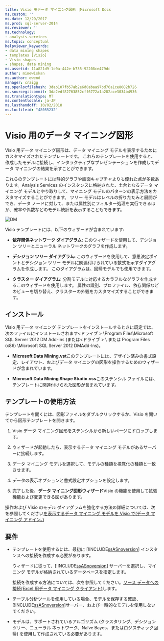 ```yaml
---
title: Visio 用データ マイニング図形 |Microsoft Docs
ms.custom: ''
ms.date: 12/29/2017
ms.prod: sql-server-2014
ms.reviewer: ''
ms.technology:
- analysis-services
ms.topic: conceptual
helpviewer_keywords:
- data mining shapes
- templates [Visio]
- Visio shapes
- shapes, data mining
ms.assetid: 11a821d9-1c0a-442e-b735-92208ce479dc
author: minewiskan
ms.author: owend
manager: craigg
ms.openlocfilehash: 3dab107fb57ab2e6d0abaa97bd76a1ce8082b726
ms.sourcegitcommit: 3da2edf82763852cff6772a1a282ace3034b4936
ms.translationtype: MT
ms.contentlocale: ja-JP
ms.lasthandoff: 10/02/2018
ms.locfileid: "48055232"
---
```

# <a name="data-mining-shapes-for-visio"></a>Visio 用のデータ マイニング図形
  Visio 用データ マイニング図形は、データ マイニング モデルを表示するためにカスタマイズされたテンプレートです。 これらのテンプレートを使用すると、作成したモデルに接続し、インタラクティブなプレゼンテーションを作成してデータ マイニングの結果を示すことができます。  
  
 これらのテンプレートには静的グラフや画面キャプチャよりも優れた点が多数あります。Analysis Services のインスタンスに格納された、土台となるデータ マイニング モデルとやり取りして、マイニング モデルのパターンの表示方法をカスタマイズすることができます。 ツリー モデルはレベルの折りたたみと展開ができ、データ ノードに対して、または属性別にフィルター処理を実行できるほか、確率や係数などのモデル統計を表示することもできます。  
  
 ![DM](media/dm-stencil.gif "DM")  
  
 Visio テンプレートには、以下のウィザードが含まれています:  
  
-   **依存関係ネットワーク ダイアグラム:** このウィザードを使用して、デシジョン ツリーとニューラル ネットワークのグラフを作成します。  
  
-   **デシジョン ツリー ダイアグラム:** このウィザードを使用して、意思決定ポイントとデシジョン ツリー モデルに関連付けられている数式を示すダイアグラムを作成します。 このダイアグラムは、回帰モデルでも使用できます。  
  
-   **クラスター ダイアグラム:** 分割モデルに対応するカラフルなグラフを作成するこのウィザードを使用します。 属性の識別、プロファイル、依存関係などのビューを切り替え、クラスターの外観をカスタマイズすることができます。  
  
## <a name="installation"></a>インストール  
 Visio 用データ マイニング テンプレートをインストールするときに既定では、次のファイルにインストールされます\<ドライブ > \Program Files\Microsoft SQL Server 2012 DM Add-ins (または\<ドライブ > \ または Program Files (x86) \Microsoft SQL Server 2012 DMAdd-Ins)。  
  
-   **Microsoft Data Mining.vst**このテンプレートには、デザイン済みの書式設定、レイアウト、およびデータ マイニングの図形を操作するためのウィザードが含まれています。  
  
-   **Microsoft Data Mining Shape Studio.vss**このステンシル ファイルには、テンプレートに関連付けられた図形が含まれています。  
  
## <a name="how-to-use-the-templates"></a>テンプレートの使用方法  
 テンプレートを開くには、図形ファイルをダブルクリックするか、Visio を開いてから図形テンプレートを開きます。  
  
1.  Visio データ マイニング図形をステンシルから新しいページにドロップします。  
  
2.  ウィザードが起動したら、表示するデータ マイニング モデルがあるサーバーに接続します。  
  
3.  データ マイニング モデルを選択して、モデルの種類を視覚化の種類と一致させます。  
  
4.  データの表示オプションと書式設定オプションを設定します。  
  
5.  完了した後、**データ マイニング図形ウィザード**Visio の機能を使用して拡張機能および変更できる図があります。  
  
 操作および Visio のモデル ダイアグラムを強化する方法の詳細については、次を参照してください[を表示するデータ マイニング モデルを Visio で&#40;データ マイニング アドイン。&#41;](viewing-data-mining-models-in-visio-data-mining-add-ins.md)  
  
## <a name="requirements"></a>要件  
  
-   テンプレートを使用するには、最初に [!INCLUDE[ssASnoversion](../includes/ssasnoversion-md.md)] インスタンスへの接続を作成する必要があります。  
  
     ウィザードに従って、[!INCLUDE[ssASnoversion](../includes/ssasnoversion-md.md)] サーバーを選択し、マイニング モデルが格納されているデータベースを指定します。  
  
     接続を作成する方法については、次を参照してください。[ソース データへの接続&#40;Excel 用データ マイニング クライアント&#41;](connect-to-source-data-data-mining-client-for-excel.md)します。  
  
-   テーブル分析ツールを使用している場合、モデルを保存する確認、[!INCLUDE[ssASnoversion](../includes/ssasnoversion-md.md)]サーバー、および一時的なモデルを使用しないでください。  
  
-   モデルは、サポートされているアルゴリズム (クラスタリング、デシジョン ツリー、ニューラル ネットワーク、Naïve Bayes、またはロジスティック回帰) を使用して作成されている必要があります。  
  
  
